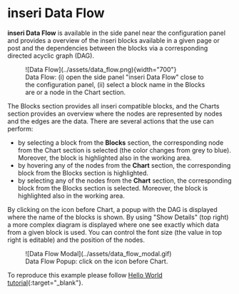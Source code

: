 # inseri Data Flow

**inseri Data Flow** is available in the side panel near the configuration panel and provides a overview of the inseri blocks available in a given page or post and the dependencies between the blocks via a corresponding directed acyclic graph (DAG).

<figure markdown>
![Data Flow](../assets/data_flow.png){width="700"}
  <figcaption> Data Flow: (i) open the side panel "inseri Data Flow" close to the configuration panel, (ii) select a block name in the Blocks are or a node in the Chart section. </figcaption>
</figure>

The Blocks section provides all inseri compatible blocks, and the Charts section provides an overview where the nodes are represented by nodes and the edges are the data. There are several actions that the use can perform:

- by selecting a block from the **Blocks** section, the corresponding node from the Chart section is selected (the color changes from grey to blue). Moreover, the block is highlighted also in the working area.
- by hovering any of the nodes from the **Chart** section, the corresponding block from the Blocks section is highlighted.
- by selecting any of the nodes from the **Chart** section, the corresponding block from the Blocks section is selected. Moreover, the block is highlighted also in the working area.

By clicking on the icon before Chart, a popup with the DAG is displayed where the name of the blocks is shown. By using "Show Details" (top right) a more complex diagram is displayed where one see exactly which data from a given block is used. You can control the font size (the value in top right is editable) and the position of the nodes.

<figure markdown>
![Data Flow Modal](../assets/data_flow_modal.gif)
  <figcaption> Data Flow Popup: click on the icon before Chart. </figcaption>
</figure>

To reproduce this example please follow [Hello World tutorial](../../tutorials/hello-world/){:target="\_blank"}.

